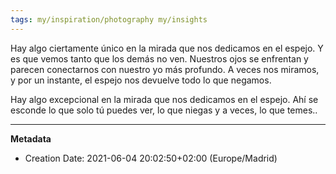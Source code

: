 ```yaml
---
tags: my/inspiration/photography my/insights
---
```


Hay algo ciertamente único en la mirada que nos dedicamos en el espejo. Y es que vemos tanto que los demás no ven. Nuestros ojos se enfrentan y parecen conectarnos con nuestro yo más profundo. A veces nos miramos, y por un instante, el espejo nos devuelve todo lo que negamos.

Hay algo excepcional en la mirada que nos dedicamos en el espejo. Ahí se esconde lo que solo tú puedes ver, lo que niegas y a veces, lo que temes..

---
**Metadata**
- Creation Date: 2021-06-04 20:02:50+02:00 (Europe/Madrid)
